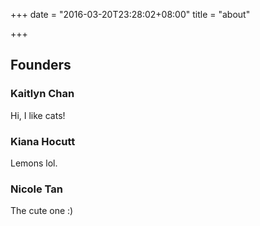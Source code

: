 +++
date = "2016-03-20T23:28:02+08:00"
title = "about"

+++

## Founders

### Kaitlyn Chan
Hi, I like cats!

### Kiana Hocutt

Lemons lol.

### Nicole Tan

The cute one :) 



